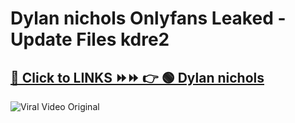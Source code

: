 
 # Dylan nichols Onlyfans Leaked - Update Files kdre2

## <h2><a href="https://clipsfans.com/Dylan_nichols&ref=git">🔗 Click to LINKS ⏩⏩ 👉 🟢 Dylan nichols </a></h2>

<a href="https://clipsfans.com/Dylan_nichols&ref=git" rel="nofollow" data-target="animated-image.originalLink"><img src="https://i.ibb.co.com/xMMVF88/686577567.gif" alt="Viral Video Original" style="max-width: 100%; display: inline-block;" data-target="animated-image.originalImage"></a>

